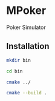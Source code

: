 # MPoker

Poker Simulator

## Installation

```bash
mkdir bin

cd bin

cmake ../

cmake --build .
```
